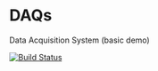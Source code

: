 # DAQs
Data Acquisition System (basic demo)

[![Build Status](https://api.travis-ci.com/denisacostaq/DAQs.svg?brnch=master)](https://api.travis-ci.com/denisacostaq/DAQs)

